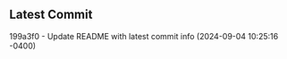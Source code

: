 
## Latest Commit
199a3f0 - Update README with latest commit info (2024-09-04 10:25:16 -0400) <Yunxi-Zhou>
